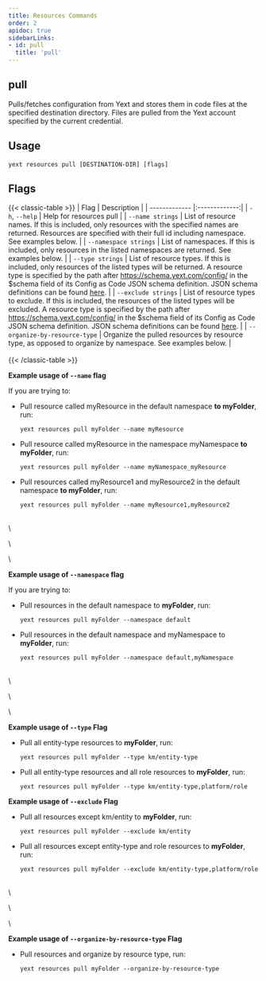 ```yaml
---
title: Resources Commands
order: 2
apidoc: true
sidebarLinks:
- id: pull
  title: 'pull'
---
```


## pull

Pulls/fetches configuration from Yext and stores them in code files at the specified destination directory. Files are pulled from the Yext account specified by the current credential.

## Usage
```cli
yext resources pull [DESTINATION-DIR] [flags]
```

## Flags

{{< classic-table >}}
| Flag     | Description   |
| ------------- |:-------------:|
| `-h`, `--help`    | Help for resources pull |
| `--name strings` | List of resource names. If this is included, only resources with the specified names are returned. Resources are specified with their full id including namespace. See examples below. |
| `--namespace strings` | List of namespaces. If this is included, only resources in the listed namespaces are returned. See examples below. |
| `--type strings` | List of resource types. If this is included, only resources of the listed types will be returned. A resource type is specified by the path after https://schema.yext.com/config/ in the $schema field of its Config as Code JSON schema definition. JSON schema definitions can be found [here](https://developer.yext.com/cac/conversion-action/). |
| `--exclude strings` | List of resource types to exclude. If this is included, the resources of the listed types will be excluded. A resource type is specified by the path after https://schema.yext.com/config/ in the $schema field of its Config as Code JSON schema definition. JSON schema definitions can be found [here](https://developer.yext.com/cac/conversion-action/). |
| `--organize-by-resource-type` | Organize the pulled resources by resource type, as opposed to organize by namespace. See examples below. |
\
\
{{< /classic-table >}}


**Example usage of `--name` flag**

If you are trying to: 

  * Pull resource called myResource in the default namespace **to myFolder**, run:
    ```cli
    yext resources pull myFolder --name myResource
    ```

  * Pull resource called myResource in the namespace myNamespace **to myFolder**, run: 
    ```cli
    yext resources pull myFolder --name myNamespace_myResource
    ```

  * Pull resources called myResource1 and myResource2 in the default namespace **to myFolder**, run: 
    ```cli
    yext resources pull myFolder --name myResource1,myResource2
    ```

\
\

\

\


**Example usage of `--namespace` flag**

If you are trying to: 

  * Pull resources in the default namespace to **myFolder**, run: 

    ```cli
    yext resources pull myFolder --namespace default
    ```

  * Pull resources in the default namespace and myNamespace to **myFolder**, run: 
    ```cli
    yext resources pull myFolder --namespace default,myNamespace
    ```


\
\

\

\


**Example usage of `--type` Flag**

  * Pull all entity-type resources to **myFolder**, run: 
    ```cli
    yext resources pull myFolder --type km/entity-type 
    ```

  * Pull all entity-type resources and all role resources to **myFolder**, run: 
    ```cli
    yext resources pull myFolder --type km/entity-type,platform/role
    ```

**Example usage of `--exclude` Flag**

  * Pull all resources except km/entity to **myFolder**, run: 
    ```cli
    yext resources pull myFolder --exclude km/entity 
    ```

  * Pull all resources except entity-type and role resources to **myFolder**, run: 
    ```cli
    yext resources pull myFolder --exclude km/entity-type,platform/role
    ```


\
\

\

\


**Example usage of `--organize-by-resource-type` Flag**

  * Pull resources and organize by resource type, run:
    ```cli
    yext resources pull myFolder --organize-by-resource-type 
    ```
